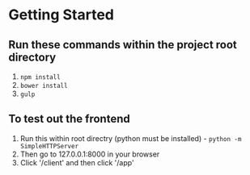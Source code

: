Getting Started
===============
Run these commands within the project root directory
----------------------------------------------------
   1. `npm install`
   2. `bower install`
   3. `gulp`

To test out the frontend
------------------------
   1. Run this within root directry (python must be installed)
     - `python -m SimpleHTTPServer`
   2. Then go to 127.0.0.1:8000 in your browser
   3. Click '/client' and then click '/app'
